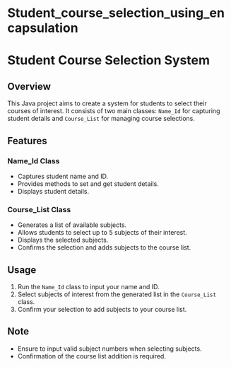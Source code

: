 # Student_course_selection_using_encapsulation


# Student Course Selection System

## Overview

This Java project aims to create a system for students to select their courses of interest. It consists of two main classes: `Name_Id` for capturing student details and `Course_List` for managing course selections.

## Features

### Name_Id Class

- Captures student name and ID.
- Provides methods to set and get student details.
- Displays student details.

### Course_List Class

- Generates a list of available subjects.
- Allows students to select up to 5 subjects of their interest.
- Displays the selected subjects.
- Confirms the selection and adds subjects to the course list.

## Usage

1. Run the `Name_Id` class to input your name and ID.
2. Select subjects of interest from the generated list in the `Course_List` class.
3. Confirm your selection to add subjects to your course list.

## Note

- Ensure to input valid subject numbers when selecting subjects.
- Confirmation of the course list addition is required.

